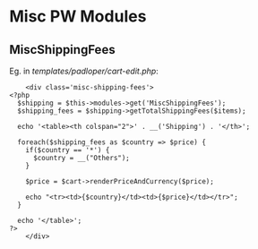 # Misc PW Modules

## MiscShippingFees

Eg. in *templates/padloper/cart-edit.php*:

```
    <div class='misc-shipping-fees'>
<?php
  $shipping = $this->modules->get('MiscShippingFees');
  $shipping_fees = $shipping->getTotalShippingFees($items);

  echo '<table><th colspan="2">' . __('Shipping') . '</th>';

  foreach($shipping_fees as $country => $price) {
    if($country == '*') {
      $country = __("Others");
    }

    $price = $cart->renderPriceAndCurrency($price);

    echo "<tr><td>{$country}</td><td>{$price}</td></tr>";
  }

  echo '</table>';
?>
    </div>
```

